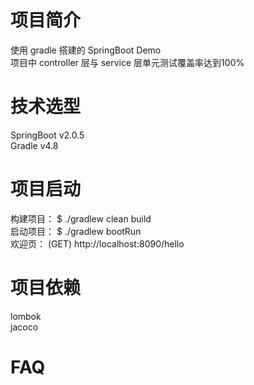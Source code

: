 # 项目简介
使用 gradle 搭建的 SpringBoot Demo  
项目中 controller 层与 service 层单元测试覆盖率达到100%

# 技术选型
SpringBoot v2.0.5  
Gradle v4.8

# 项目启动
构建项目： $ ./gradlew clean build  
启动项目： $ ./gradlew bootRun  
欢迎页： (GET) http://localhost:8090/hello

# 项目依赖
lombok  
jacoco

# FAQ